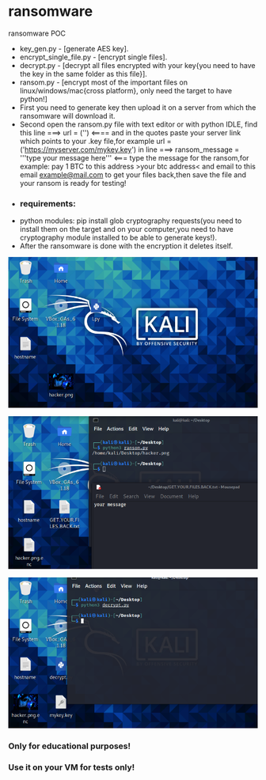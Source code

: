 # ransomware
ransomware POC
* key_gen.py - [generate AES key].
* encrypt_single_file.py - [encrypt single files].
* decrypt.py - [decrypt all files encrypted with your key{you need to have the key in the same folder as this file}].
* ransom.py - [encrypt most of the important files on linux/windows/mac{cross platform}, only need the target to have python!]
* First you need to generate key then upload it on a server from which the ransomware will download it.
* Second open the ransom.py file with text editor or with python IDLE, find this line ===>     url = ('')     <====
and in the quotes paste your server link which points to your .key file,for example url = ('https://myserver.com/mykey.key')
 in line ===>   ransom_message = '''type your message here''' <=== type the message for the ransom,for example: pay 1 BTC to this address >your btc address< and email to this email example@mail.com to get your files back,then save the file and your ransom is ready for testing!
* ### requirements:
* python modules: pip install glob cryptography requests(you need to install them on the target and on your computer,you need to have cryptography module installed to be able to generate keys!).
* After the ransomware is done with the encryption it deletes itself.

![alt before](before.png)

![alt after](after.png)

![alt decrypt](decrypt.png)


### Only for educational purposes!
### Use it on your VM for tests only!
